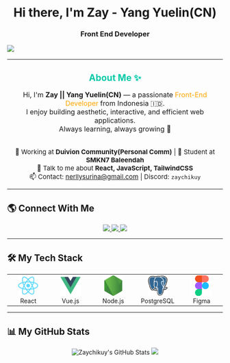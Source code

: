 <!-- Header -->
<!-- <div align="center">
  <img src="assets/giphy.gif" width="800px" />
</div> -->

<h1 align="center">Hi there, I'm Zay - Yang Yuelin(CN) </h1>
<h3 align="center">Front End Developer</h3>

![](https://komarev.com/ghpvc/?username=Ririena)

<!-- <div align="center">
  <a href="https://visitcount.itsvg.in/api?id=Ririena&label=Profile%20Views&color=11&icon=7&pretty=true">
    <img src="https://visitcount.itsvg.in/api?id=Ririena&label=Profile%20Views&color=11&icon=7&pretty=true" alt="Profile Views" />
  </a>
</div> -->

---


<!-- <div align="center">
  <img src="https://media.giphy.com/media/hvRJCLFzcasrR4ia7z/giphy.gif" width="80px" />
</div> -->

<h2 style="text-align:center; color:#00C9A7;">About Me ✨</h2>

<p style="text-align:center; font-size:16px; max-width:600px; margin:auto;">
  Hi, I'm <b>Zay || Yang Yuelin(CN)</b> — a passionate <span style="color:#FFA500;">Front-End Developer</span> from Indonesia 🇮🇩.<br/>
  I enjoy building aesthetic, interactive, and efficient web applications.<br/>
  Always learning, always growing 🌱
</p>

<br/>


<br/>

<div align="center" style="font-size:15px;">
  🔭 Working at <b>Duivion Community(Personal Comm)</b> | 🏫 Student at <b>SMKN7 Baleendah</b><br/>
  💬 Talk to me about <b>React, JavaScript, TailwindCSS</b><br/>
  📫 Contact: <a href="mailto:nerllysurina@gmail.com">nerllysurina@gmail.com</a> | Discord: <code>zaychikuy</code>
</div>

---

## 🌎 Connect With Me

<div align="center">
  <a href="https://github.com/Ririenesu" target="_blank">
    <img src="https://img.shields.io/badge/GitHub-000?style=for-the-badge&logo=github&logoColor=white" />
  </a>
  <a href="https://instagram.com/elzaychikk" target="_blank">
    <img src="https://img.shields.io/badge/Instagram-E4405F?style=for-the-badge&logo=instagram&logoColor=white" />
  </a>
  <a href="mailto:nerllysurina@gmail.com" target="_blank">
    <img src="https://img.shields.io/badge/Gmail-D14836?style=for-the-badge&logo=gmail&logoColor=white" />
  </a>
</div>

---

## 🛠 My Tech Stack

<table align="center">
  <tr>
    <td align="center" width="96">
      <img src="https://raw.githubusercontent.com/devicons/devicon/master/icons/react/react-original.svg" width="48" height="48" alt="React" />
      <br>React
    </td>
    <td align="center" width="96">
      <img src="https://raw.githubusercontent.com/devicons/devicon/master/icons/vuejs/vuejs-original.svg" width="48" height="48" alt="Vue.js" />
      <br>Vue.js
    </td>
    <td align="center" width="96">
      <img src="https://raw.githubusercontent.com/devicons/devicon/master/icons/nodejs/nodejs-original.svg" width="48" height="48" alt="Node.js" />
      <br>Node.js
    </td>
    <td align="center" width="96">
      <img src="https://raw.githubusercontent.com/devicons/devicon/master/icons/postgresql/postgresql-original.svg" width="48" height="48" alt="PostgreSQL" />
      <br>PostgreSQL
    </td>
    <td align="center" width="96">
      <img src="https://raw.githubusercontent.com/devicons/devicon/master/icons/figma/figma-original.svg" width="48" height="48" alt="Figma" />
      <br>Figma
    </td>
  </tr>
</table>

---

## 📊 My GitHub Stats

<div align="center">
  <img src="https://github-readme-stats.vercel.app/api?username=Ririena&theme=dark&show_icons=true" alt="Zaychikuy's GitHub Stats" height="180em" />
  <img src="https://github-readme-stats.vercel.app/api/top-langs/?username=Ririena&theme=dark&layout=compact" height="180em" />
</div>
